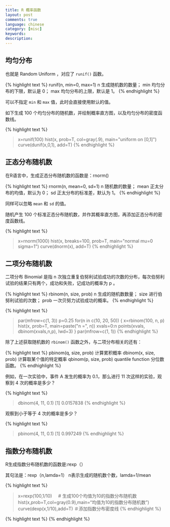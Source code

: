 ```yaml
---
title: R 概率函数
layout: post
comments: true
language: chinese
category: [misc]
keywords:
description:
---
```



<!-- more -->



## 均匀分布

也就是 Random Uniform ，对应了 `runif()` 函数。

{% highlight text %}
runif(n, min=0, max=1)
   n 生成随机数的数量；
   min 均匀分布的下限，默认是 0；
   max 均匀分布的上限，默认是 1。
{% endhighlight %}

可以不指定 `min` 和 `max` 值，此时会直接使用默认的值。

如下生成 100 个均匀分布的随机数，并绘制概率直方图，以及均匀分布的密度函数线。

{% highlight text %}
> x=runif(100)
> hist(x, prob=T, col=gray(.9), main="uniform on [0,1]")
> curve(dunif(x,0,1), add=T)
{% endhighlight %}

## 正态分布随机数

在R语言中，生成正态分布随机数的函数是：rnorm()

{% highlight text %}
rnorm(n, mean=0, sd=1)
   n 随机数的数量；
   mean 正太分布的均值，默认为 0；
   sd 正太分布的标准差，默认为 1。
{% endhighlight %}

同样可以忽略 `mean` 和 `sd` 的值。

随机产生 100 个标准正态分布随机数，并作其概率直方图，再添加正态分布的密度函数线。

{% highlight text %}
> x=rnorm(1000)
> hist(x, breaks=100, prob=T, main="normal mu=0 sigma=1")
> curve(dnorm(x), add=T)
{% endhighlight %}

## 二项分布随机数

二项分布 Binomial 是指 n 次独立重复伯努利试验成功的次数的分布，每次伯努利试验的结果只有两个，成功和失败，记成功的概率为 p 。

{% highlight text %}
rbinom(n, size, prob)
  n 生成的随机数数量；
  size 进行伯努利试验的次数；
  prob 一次贝努力试验成功的概率。
{% endhighlight %}


{% highlight text %}
> par(mfrow=c(1, 3))
> p=0.25
> for(n in c(10, 20, 50))
{
	x=rbinom(100, n, p)
	hist(x, prob=T, main=paste("n =", n))
	xvals=0:n
	points(xvals, dbinom(xvals,n,p), lwd=3)
}
> par(mfrow=c(1, 1))
{% endhighlight %}

除了上述获取随机数的 `rbinom()` 函数之外，与二项分布相关的还有：

{% highlight text %}
pbinom(q, size, prob) 计算累积概率
dbinom(x, size, prob) 计算取某个值的特定概率
qbinom(p, size, prob) quantile function 分位数函数。
{% endhighlight %}

例如，在一次实验中，事件 A 发生的概率为 0.1，那么进行 11 次这样的实验，观察到 4 次的概率是多少？

{% highlight text %}
> dbinom(4, 11, 0.1)
[1] 0.0157838
{% endhighlight %}

观察到小于等于 4 次的概率是多少？

{% highlight text %}
> pbinom(4, 11, 0.1)
[1] 0.997249
{% endhighlight %}

## 指数分布随机数

R生成指数分布随机数的函数是:rexp（）  

其句法是：rexp（n,lamda=1） n表示生成的随机数个数，lamda=1/mean

{% highlight text %}
> x=rexp(100,1/10)           # 生成100个均值为10的指数分布随机数
> hist(x,prob=T,col=gray(0.9),main=“均值为10的指数分布随机数”) 
> curve(dexp(x,1/10),add=T) ＃添加指数分布密度线
{% endhighlight %}



{% highlight text %}
{% endhighlight %}
